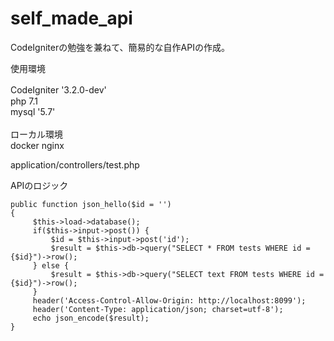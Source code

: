 # self_made_api

CodeIgniterの勉強を兼ねて、簡易的な自作APIの作成。

使用環境

CodeIgniter '3.2.0-dev'　<br>
php 7.1<br>
mysql '5.7'<br><br>
ローカル環境<br>
docker nginx<br>


application/controllers/test.php<br>

APIのロジック<br>

 ```
 public function json_hello($id = '')
 {
      $this->load->database();
      if($this->input->post()) {
          $id = $this->input->post('id');
          $result = $this->db->query("SELECT * FROM tests WHERE id = {$id}")->row();
      } else {
          $result = $this->db->query("SELECT text FROM tests WHERE id = {$id}")->row();
      }
      header('Access-Control-Allow-Origin: http://localhost:8099');
      header('Content-Type: application/json; charset=utf-8');
      echo json_encode($result);
}
```
